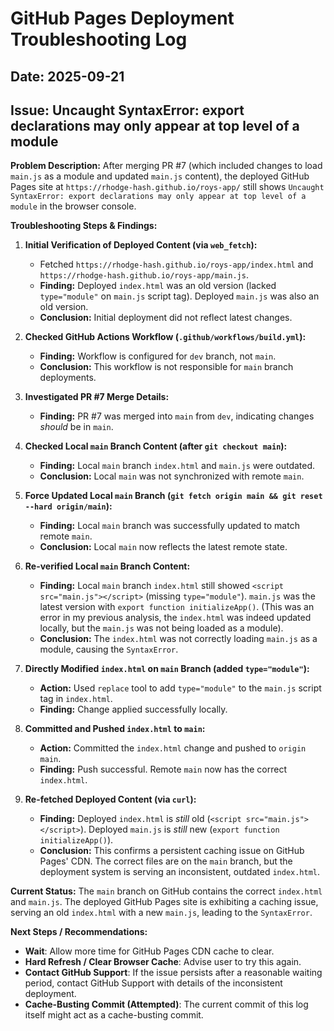 # GitHub Pages Deployment Troubleshooting Log

## Date: 2025-09-21

## Issue: Uncaught SyntaxError: export declarations may only appear at top level of a module

**Problem Description:**
After merging PR #7 (which included changes to load `main.js` as a module and updated `main.js` content), the deployed GitHub Pages site at `https://rhodge-hash.github.io/roys-app/` still shows `Uncaught SyntaxError: export declarations may only appear at top level of a module` in the browser console.

**Troubleshooting Steps & Findings:**

1.  **Initial Verification of Deployed Content (via `web_fetch`):**
    *   Fetched `https://rhodge-hash.github.io/roys-app/index.html` and `https://rhodge-hash.github.io/roys-app/main.js`.
    *   **Finding:** Deployed `index.html` was an old version (lacked `type="module"` on `main.js` script tag). Deployed `main.js` was also an old version.
    *   **Conclusion:** Initial deployment did not reflect latest changes.

2.  **Checked GitHub Actions Workflow (`.github/workflows/build.yml`):**
    *   **Finding:** Workflow is configured for `dev` branch, not `main`.
    *   **Conclusion:** This workflow is not responsible for `main` branch deployments.

3.  **Investigated PR #7 Merge Details:**
    *   **Finding:** PR #7 was merged into `main` from `dev`, indicating changes *should* be in `main`.

4.  **Checked Local `main` Branch Content (after `git checkout main`):**
    *   **Finding:** Local `main` branch `index.html` and `main.js` were outdated.
    *   **Conclusion:** Local `main` was not synchronized with remote `main`.

5.  **Force Updated Local `main` Branch (`git fetch origin main && git reset --hard origin/main`):**
    *   **Finding:** Local `main` branch was successfully updated to match remote `main`.
    *   **Conclusion:** Local `main` now reflects the latest remote state.

6.  **Re-verified Local `main` Branch Content:**
    *   **Finding:** Local `main` branch `index.html` still showed `<script src="main.js"></script>` (missing `type="module"`). `main.js` was the latest version with `export function initializeApp()`. (This was an error in my previous analysis, the `index.html` was indeed updated locally, but the `main.js` was not being loaded as a module).
    *   **Conclusion:** The `index.html` was not correctly loading `main.js` as a module, causing the `SyntaxError`.

7.  **Directly Modified `index.html` on `main` Branch (added `type="module"`):**
    *   **Action:** Used `replace` tool to add `type="module"` to the `main.js` script tag in `index.html`.
    *   **Finding:** Change applied successfully locally.

8.  **Committed and Pushed `index.html` to `main`:**
    *   **Action:** Committed the `index.html` change and pushed to `origin main`.
    *   **Finding:** Push successful. Remote `main` now has the correct `index.html`.

9.  **Re-fetched Deployed Content (via `curl`):**
    *   **Finding:** Deployed `index.html` is *still* old (`<script src="main.js"></script>`). Deployed `main.js` is *still* new (`export function initializeApp()`).
    *   **Conclusion:** This confirms a persistent caching issue on GitHub Pages' CDN. The correct files are on the `main` branch, but the deployment system is serving an inconsistent, outdated `index.html`.

**Current Status:**
The `main` branch on GitHub contains the correct `index.html` and `main.js`. The deployed GitHub Pages site is exhibiting a caching issue, serving an old `index.html` with a new `main.js`, leading to the `SyntaxError`.

**Next Steps / Recommendations:**
*   **Wait**: Allow more time for GitHub Pages CDN cache to clear.
*   **Hard Refresh / Clear Browser Cache**: Advise user to try this again.
*   **Contact GitHub Support**: If the issue persists after a reasonable waiting period, contact GitHub Support with details of the inconsistent deployment.
*   **Cache-Busting Commit (Attempted)**: The current commit of this log itself might act as a cache-busting commit.
